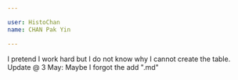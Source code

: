 ```yaml
---

user: HistoChan
name: CHAN Pak Yin

---
```

I pretend I work hard but I do not know why I cannot create the table.
Update @ 3 May: Maybe I forgot the add ".md"
